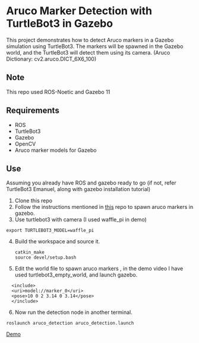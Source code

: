 

# Aruco Marker Detection with TurtleBot3 in Gazebo
This project demonstrates how to detect Aruco markers in a Gazebo simulation using TurtleBot3. The markers will be spawned in the Gazebo world, and the TurtleBot3 will detect them using its camera. (Aruco Dictionary: cv2.aruco.DICT_6X6_100)

## Note
This repo used ROS-Noetic and Gazebo 11 

## Requirements
- ROS
- TurtleBot3
- Gazebo
- OpenCV
- Aruco marker models for Gazebo

## Use
Assuming you already have ROS and gazebo ready to go (if not, refer TurtleBot3 Emanuel, along with gazebo installation tutorial)
1. Clone this repo
2. Follow the instructions mentioned in [this](https://github.com/sacchinbhg/gazebo_aruco_models) repo to spawn aruco markers in gazebo.
3. Use turtlebot3 with camera (I used waffle_pi in demo)
  ```
  export TURTLEBOT3_MODEL=waffle_pi
  ```
4. Build the workspace and source it.
   ```
   catkin_make
   source devel/setup.bash
   ```
5. Edit the world file to spawn aruco markers , in the demo video I have used turtlebot3_empty_world, and launch gazebo.
   
```
  <include>
  <uri>model://marker_0</uri>
  <pose>10 0 2 3.14 0 3.14</pose>
  </include>
```
  
 6. Now run the detection node in another terminal.
  ```
  roslaunch aruco_detection aruco_detection.launch
  ``` 
  [Demo](https://youtu.be/Cg8wes0mLWo)
 
  

